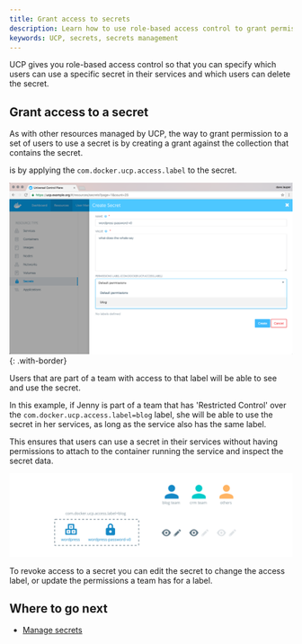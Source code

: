 ```yaml
---
title: Grant access to secrets
description: Learn how to use role-based access control to grant permissions to secrets in Docker Datacenter
keywords: UCP, secrets, secrets management
---
```


UCP gives you role-based access control so that you can specify which users can
use a specific secret in their services and which users can delete the secret.

## Grant access to a secret

As with other resources managed by UCP, the way to grant permission to a set
of users to use a secret is by creating a grant against the collection that
contains the secret.

is by applying the `com.docker.ucp.access.label` to
the secret.

![](../../images/grant-access-secrets-1.png){: .with-border}

Users that are part of a team with access to that label will be able to see
and use the secret.

In this example, if Jenny is part of a team that has 'Restricted Control' over
the `com.docker.ucp.access.label=blog` label, she will be able to use the
secret in her services, as long as the service also has the same label.

This ensures that users can use a secret in their services without having
permissions to attach to the container running the service and inspect the
secret data.

![](../../images/grant-access-secrets-2.svg)

To revoke access to a secret you can edit the secret to change the access label,
or update the permissions a team has for a label.

## Where to go next

* [Manage secrets](index.md)
